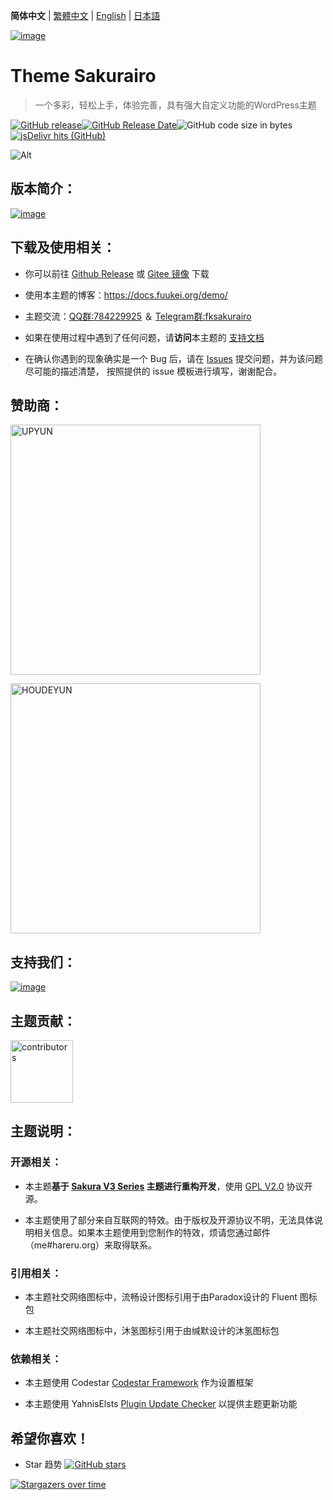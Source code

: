 **简体中文** | [繁體中文](README_tw.md) | [English](README_en.md) | [日本語](README_ja.md)

[![image](https://s.nmxc.ltd/sakurairo_vision/@3.0/readme/banner-cn.webp)](https://github.com/mirai-mamori/Sakurairo)

<h1 align="left">Theme Sakurairo </h1>

> 一个多彩，轻松上手，体验完善，具有强大自定义功能的WordPress主题

[![GitHub release](https://img.shields.io/github/v/release/mirai-mamori/Sakurairo.svg?style=for-the-badge&logo=appveyor)](https://github.com/mirai-mamori/Sakurairo/releases/latest)[![GitHub Release Date](https://img.shields.io/github/release-date/mirai-mamori/Sakurairo?style=for-the-badge&logo=appveyor)](https://github.com/mirai-mamori/Sakurairo/releases)![GitHub code size in bytes](https://img.shields.io/github/languages/code-size/mirai-mamori/Sakurairo?style=for-the-badge&logo=appveyor)[![jsDelivr hits (GitHub)](https://img.shields.io/jsdelivr/gh/hm/Fuukei/Public_Repository?color=red&logo=jsdelivr&logoColor=red&style=for-the-badge)](https://www.jsdelivr.com/package/gh/mirai-mamori/sakurairo)

![Alt](https://repobeats.axiom.co/api/embed/292776675b642d6dc86f264f4b71ed411ee9be91.svg "Repobeats analytics image")

## 版本简介：

[![image](https://s.nmxc.ltd/sakurairo_vision/@3.0/readme/cn.png)](https://docs.fuukei.org//)

## 下载及使用相关：

- 你可以前往 [Github Release](https://github.com/mirai-mamori/Sakurairo/releases/latest) 或 [Gitee 镜像](https://gitee.com/mirai-mamori/Sakurairo) 下载

- 使用本主题的博客：https://docs.fuukei.org/demo/

- 主题交流：[QQ群:784229925](https://jq.qq.com/?_wv=1027&k=U5UJjRik)  ＆  [Telegram群:fksakurairo](https://t.me/fksakurairo)

- 如果在使用过程中遇到了任何问题，请**访问**本主题的 [支持文档](https://docs.fuukei.org) 

- 在确认你遇到的现象确实是一个 Bug 后，请在 [Issues](https://github.com/mirai-mamori/Sakurairo/issues/new/choose) 提交问题，并为该问题尽可能的描述清楚，
按照提供的 issue 模板进行填写，谢谢配合。

## 赞助商：

<a href="https://www.upyun.com/"><img src="https://s.nmxc.ltd/sakurairo_vision/@3.0/readme/upyun2024.webp" alt="UPYUN" width="400"></a>  

<a href="https://www.houdeyun.cn/"><img src="https://s.nmxc.ltd/sakurairo_vision/@3.0/readme/houdeyun2024.webp" alt="HOUDEYUN" width="400"></a>

## 支持我们：

[![image](https://s.nmxc.ltd/sakurairo_vision/@3.0/readme/cn-ver2.7info.png)](https://ifdian.net/@mamori)

## 主题贡献：

<a href="https://github.com/mirai-mamori/Sakurairo/graphs/contributors"><img src="https://kiseki.blog/info/contributors.php?action=view" alt="contributors" height="100"></a>

## 主题说明：

### 开源相关：

- 本主题**基于 [Sakura V3 Series](https://github.com/mashirozx/sakura/tree/3.x) 主题进行重构开发**，使用 [GPL V2.0](https://github.com/mirai-mamori/Sakurairo/blob/master/LICENSE) 协议开源。

- 本主题使用了部分来自互联网的特效。由于版权及开源协议不明，无法具体说明相关信息。如果本主题使用到您制作的特效，烦请您通过邮件（me#hareru.org）来取得联系。

### 引用相关：

- 本主题社交网络图标中，流畅设计图标引用于由Paradox设计的 Fluent 图标包

- 本主题社交网络图标中，沐氢图标引用于由缄默设计的沐氢图标包

### 依赖相关：

- 本主题使用 Codestar [Codestar Framework](https://github.com/Codestar/codestar-framework) 作为设置框架

- 本主题使用 YahnisElsts [Plugin Update Checker](https://github.com/YahnisElsts/plugin-update-checker) 以提供主题更新功能

## 希望你喜欢！

- Star 趋势  [![GitHub stars](https://img.shields.io/github/stars/mirai-mamori/Sakurairo?logo=github&style=social)](https://github.com/mirai-mamori/Sakurairo/stargazers)

[![Stargazers over time](https://starchart.cc/mirai-mamori/Sakurairo.svg)](https://github.com/mirai-mamori/Sakurairo/stargazers)
